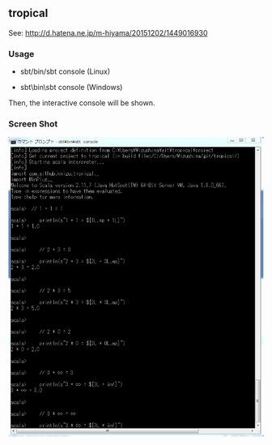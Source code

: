 ## tropical

See: http://d.hatena.ne.jp/m-hiyama/20151202/1449016930

### Usage

* sbt/bin/sbt console (Linux)

* sbt\bin\sbt console (Windows)

Then, the interactive console will be shown.

### Screen Shot

![スクリーンショット](https://github.com/kmizu/tropical/blob/master/screen_shot.png)
